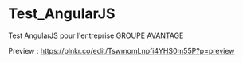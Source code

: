 # Test_AngularJS
Test AngularJS pour l'entreprise GROUPE AVANTAGE


Preview : https://plnkr.co/edit/TswmomLnpfi4YHS0m55P?p=preview 
